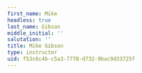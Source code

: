 ```yaml
---
first_name: Mike
headless: true
last_name: Gibson
middle_initial: ''
salutation: ''
title: Mike Gibson
type: instructor
uid: f53c6c4b-c5a3-7778-d732-9bac9d33725f
---
```

